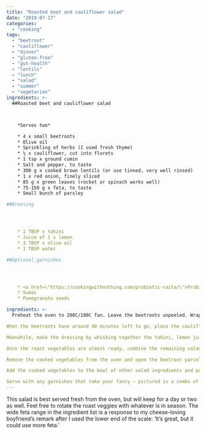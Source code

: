 ```yaml
---
title: "Roasted beet and cauliflower salad"
date: "2019-07-17"
categories: 
  - "cooking"
tags: 
  - "beetroot"
  - "cauliflower"
  - "dinner"
  - "gluten-free"
  - "gut-health"
  - "lentils"
  - "lunch"
  - "salad"
  - "summer"
  - "vegetarian"
ingredients: >-
  ##Roasted beet and cauliflower salad



    *Serves two*

 	* 4 x small beetroots
 	* Olive oil
 	* Sprinkling of herbs (I used fresh thyme)
 	* ½ x cauliflower, cut into florets
 	* 1 tsp x ground cumin
 	* Salt and pepper, to taste
 	* 300 g x cooked brown lentils (or use tinned, very well rinsed)
 	* 1 x red onion, finely sliced
 	* 85 g x green leaves (rocket or spinach works well)
 	* 75-150 g x feta, to taste
 	* Small bunch of parsley

##Dressing




 	* 1 TBSP x tahini
 	* Juice of 1 x lemon
 	* 3 TBSP x olive oil
 	* 1 TBSP water

##Optional garnishes




 	* <a href=\"https://cookingwithnothing.com/probiotic-raita/\">Probiotic raita</a>
 	* Sumac
 	* Pomegranate seeds

ingredients: >-
  Preheat the oven to 200C/180C fan. Leave the beetroots unpeeled. Wrap them in tinfoil, drizzling with olive oil and sprinkling with herbs before sealing the package, and place on a baking sheet in the oven. Roast for 60-90 minutes in total, or until easily pierced through with a fork.

When the beetroots have around 40 minutes left to go, place the cauliflower florets on a separate baking sheet. Drizzle with olive oil and sprinkle over the ground cumin. Season with salt and pepper, and cook in the oven for 40 minutes or until golden.

Meanwhile, make the dressing by whisking together the tahini, lemon juice, olive oil and water.

Once the roast vegetables are almost ready, combine the remaining salad ingredients in a large bowl, reserving some feta to garnish if desired.

Remove the cooked vegetables from the oven and open the beetroot parcel. If you want to remove the skins, wait until the beetroots are cool enough to handle. The skins will slide right off. Either way, cut them into bite-sized wedges.

Add the cooked vegetables to the bowl of other salad ingredients and pour over the dressing.

Serve with any garnishes that take your fancy – pictured is a combo of raita, a sprinkling of sumac and some pomegranate seeds. Finish with an extra drizzling of olive oil, and salt and pepper to taste.
---
```

This salad is best served fresh from the oven, but will keep for a day or two as well. Feel free to rotate the roast veggies with whatever is in season. The wide feta range in the ingredient list is a response to my cheese-loving boyfriend’s remark after I used the lower end of the scale: ‘It’s great, but it could use more feta.’
